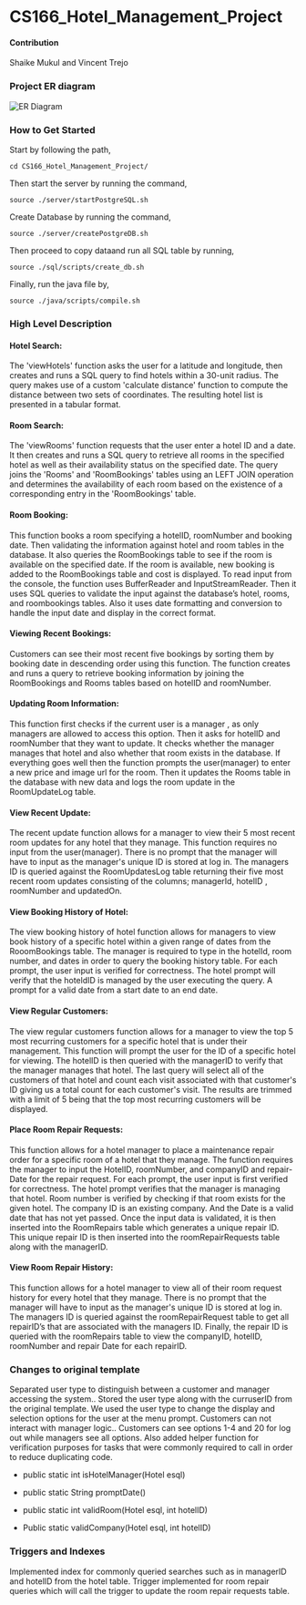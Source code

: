 # CS166_Hotel_Management_Project

#### Contribution
Shaike Mukul and Vincent Trejo

### Project ER diagram
![ER Diagram](https://user-images.githubusercontent.com/10952398/227804313-7395c80a-3c09-489c-8ea9-38e0df224735.PNG)

### How to Get Started
Start by following the path, 

    cd CS166_Hotel_Management_Project/

Then start the server by running the command,

    source ./server/startPostgreSQL.sh

  

Create Database by running the command,

    source ./server/createPostgreDB.sh

  

Then proceed to copy dataand run all SQL table by running,

    source ./sql/scripts/create_db.sh

  

Finally, run the java file by,

    source ./java/scripts/compile.sh

  

### High Level Description

#### Hotel Search: 
The 'viewHotels' function asks the user for a latitude and longitude, then creates and runs a SQL query to find hotels within a 30-unit radius. The query makes use of a custom 'calculate distance' function to compute the distance between two sets of coordinates. The resulting hotel list is presented in a tabular format.

  

#### Room Search: 
The 'viewRooms' function requests that the user enter a hotel ID and a date. It then creates and runs a SQL query to retrieve all rooms in the specified hotel as well as their availability status on the specified date. The query joins the 'Rooms' and 'RoomBookings' tables using an LEFT JOIN operation and determines the availability of each room based on the existence of a corresponding entry in the 'RoomBookings' table.



#### Room Booking: 
This function books a room specifying a hotelID, roomNumber and booking date. Then validating the information against hotel and room tables in the database. It also queries the RoomBookings table to see if the room is available on the specified date. If the room is available, new booking is added to the RoomBookings table and cost is displayed. To read input from the console, the function uses BufferReader and InputStreamReader. Then it uses SQL queries to validate the input against the database’s hotel, rooms, and roombookings tables. Also it uses date formatting and conversion to handle the input date and display in the correct format.



#### Viewing Recent Bookings: 
Customers can see their most recent five bookings by sorting them by booking date in descending order using this function. The function creates and runs a query to retrieve booking information by joining the RoomBookings and Rooms tables based on hotelID and roomNumber.



#### Updating Room Information: 
This function first checks if the current user is a manager , as only managers are allowed to access this option. Then it asks for hotelID and roomNumber that they want to update. It checks whether the manager manages that hotel and also whether that room exists in the database. If everything goes well then the function prompts the user(manager) to enter a new price and image url for the room. Then it updates the Rooms table in the database with new data and logs the room update in the RoomUpdateLog table.



#### View Recent Update: 
The recent update function allows for a manager to view their 5 most recent room updates for any hotel that they manage. This function requires no input from the user(manager). There is no prompt that the manager will have to input as the manager's unique ID is stored at log in. The managers ID is queried against the RoomUpdatesLog table returning their five most recent room updates consisting of the columns; managerId, hotelID , roomNumber and updatedOn.



#### View Booking History of Hotel: 
The view booking history of hotel function allows for managers to view book history of a specific hotel within a given range of dates from the RooomBookings table. The manager is required to type in the hotelId, room number, and dates in order to query the booking history table. For each prompt, the user input is verified for correctness. The hotel prompt will verify that the hoteldID is managed by the user executing the query. A prompt for a valid date from a start date to an end date.



#### View Regular Customers: 
The view regular customers function allows for a manager to view the top 5 most recurring customers for a specific hotel that is under their management. This function will prompt the user for the ID of a specific hotel for viewing. The hotelID is then queried with the managerID to verify that the manager manages that hotel. The last query will select all of the customers of that hotel and count each visit associated with that customer's ID giving us a total count for each customer's visit. The results are trimmed with a limit of 5 being that the top most recurring customers will be displayed.



#### Place Room Repair Requests: 
This function allows for a hotel manager to place a maintenance repair order for a specific room of a hotel that they manage. The function requires the manager to input the HotelID, roomNumber, and companyID and repair-Date for the repair request. For each prompt, the user input is first verified for correctness. The hotel prompt verifies that the manager is managing that hotel. Room number is verified by checking if that room exists for the given hotel. The company ID is an existing company. And the Date is a valid date that has not yet passed. Once the input data is validated, it is then inserted into the RoomRepairs table which generates a unique repair ID. This unique repair ID is then inserted into the roomRepairRequests table along with the managerID.



#### View Room Repair History: 
This function allows for a hotel manager to view all of their room request history for every hotel that they manage. There is no prompt that the manager will have to input as the manager's unique ID is stored at log in. The managers ID is queried against the roomRepairRequest table to get all repairID’s that are associated with the managers ID. Finally, the repair ID is queried with the roomRepairs table to view the companyID, hotelID, roomNumber and repair Date for each repairID.




### Changes to original template
Separated user type to distinguish between a customer and manager accessing the system.. Stored the user type along with the curruserID from the original template. We used the user type to change the display and selection options for the user at the menu prompt. Customers can not interact with manager logic.. Customers can see options 1-4 and 20 for log out while managers see all options. 
Also added helper function for verification purposes for tasks that were commonly required to call in order to reduce duplicating code.  
  

-   public static int isHotelManager(Hotel esql)
    
-   public static String promptDate()
    
-   public static int validRoom(Hotel esql, int hotelID)
    
-   Public static validCompany(Hotel esql, int hotelID)



### Triggers and Indexes
Implemented index for commonly queried searches such as in managerID and hotelID from the hotel table. Trigger implemented for room repair queries which will call the trigger to update the room repair requests table.
